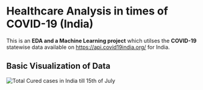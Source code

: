 # Healthcare Analysis in times of COVID-19 (India)
This is an **EDA and a Machine Learning project** which utilses the **COVID-19** statewise data available on https://api.covid19india.org/ for India. 
## Basic Visualization of Data
![Total Cured cases in India till 15th of July](/Users/vidushigupta/Desktop/1.png)
